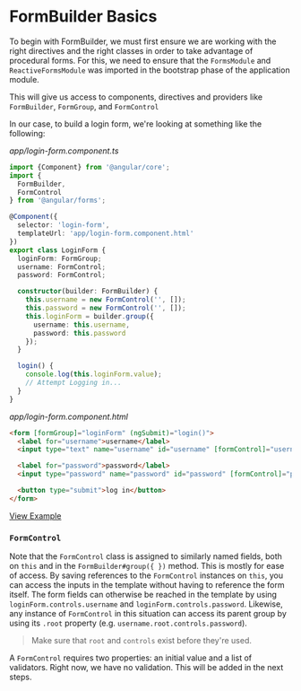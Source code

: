 # FormBuilder Basics

To begin with FormBuilder, we must first ensure we are working with the right directives and the right classes in order to take advantage of procedural forms. For this, we need to ensure that the `FormsModule` and `ReactiveFormsModule` was imported in the bootstrap phase of the application module.

This will give us access to components, directives and providers like `FormBuilder`, `FormGroup`, and `FormControl`

In our case, to build a login form, we're looking at something like the following:

_app/login-form.component.ts_
```ts
import {Component} from '@angular/core';
import {
  FormBuilder,
  FormControl
} from '@angular/forms';

@Component({
  selector: 'login-form',
  templateUrl: 'app/login-form.component.html'
})
export class LoginForm {
  loginForm: FormGroup;
  username: FormControl;
  password: FormControl;

  constructor(builder: FormBuilder) {
    this.username = new FormControl('', []);
    this.password = new FormControl('', []);
    this.loginForm = builder.group({
      username: this.username,
      password: this.password
    });
  }

  login() {
    console.log(this.loginForm.value);
    // Attempt Logging in...
  }
}
```

_app/login-form.component.html_
```html
<form [formGroup]="loginForm" (ngSubmit)="login()">
  <label for="username">username</label>
  <input type="text" name="username" id="username" [formControl]="username">

  <label for="password">password</label>
  <input type="password" name="password" id="password" [formControl]="password">

  <button type="submit">log in</button>
</form>
```

[View Example](https://plnkr.co/edit/o1Gfqg?p=preview)

### `FormControl`
Note that the `FormControl` class is assigned to similarly named fields, both on `this` and in the `FormBuilder#group({ })` method.
This is mostly for ease of access.
By saving references to the `FormControl` instances on `this`, you can access the inputs in the template without having to reference the form itself.
The form fields can otherwise be reached in the template by using `loginForm.controls.username` and `loginForm.controls.password`.
Likewise, any instance of `FormControl` in this situation can access its parent group by using its `.root` property (e.g. `username.root.controls.password`).
> Make sure that `root` and `controls` exist before they're used.

A `FormControl` requires two properties: an initial value and a list of validators.
Right now, we have no validation. This will be added in the next steps.
